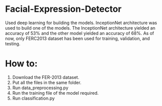 # Facial-Expression-Detector
Used deep learning for building the models. InceptionNet architecture was used to build one of the models. The InceptionNet architecture yielded an accuracy of 53% and the other model yielded an accuracy of 68%. As of now, only FERC2013 dataset has been used for training, validation, and testing.


# How to:
1. Download the FER-2013 dataset. 
2. Put all the files in the same folder.
3. Run data_preprocessing.py
4. Run the training file of the model required.
5. Run classification.py
